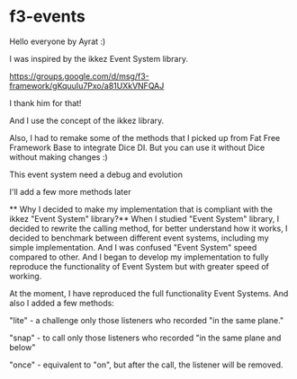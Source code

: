 # f3-events

Hello everyone by Ayrat :)

I was inspired by the ikkez Event System library.

https://groups.google.com/d/msg/f3-framework/gKquuIu7Pxo/a81UXkVNFQAJ

I thank him for that!

And I use the concept of the ikkez library.


Also, I had to remake some of the methods that I picked up from Fat Free Framework Base to integrate Dice DI. But you can use it without Dice without making changes :)

This event system need a debug and evolution

I'll add a few more methods later

** Why I decided to make my implementation that is compliant with the ikkez "Event System" library?**
When I studied "Event System" library, I decided to rewrite the calling method, for better understand how it works, I decided to benchmark between different event systems, including my simple implementation. And I was confused "Event System" speed compared to other. And I began to develop my implementation to fully reproduce the functionality of Event System but with greater speed of working.

At the moment, I have reproduced the full functionality Event Systems. And also I added a few methods:

"lite" - a challenge only those listeners who recorded "in the same plane."

"snap" - to call only those listeners who recorded "in the same plane and below"

"once" - equivalent to "on", but after the call, the listener will be removed.
